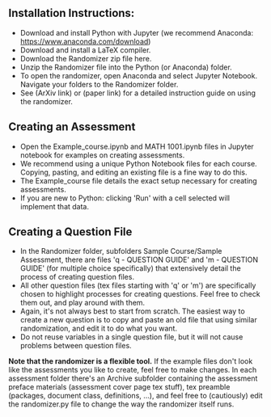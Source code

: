 ## Installation Instructions:

* Download and install Python with Jupyter (we recommend Anaconda: https://www.anaconda.com/download)
* Download and install a LaTeX compiler.
* Download the Randomizer zip file here.
* Unzip the Randomizer file into the Python (or Anaconda) folder.
* To open the randomizer, open Anaconda and select Jupyter Notebook. Navigate your folders to the Randomizer folder.
* See (ArXiv link) or (paper link) for a detailed instruction guide on using the randomizer.

## Creating an Assessment

* Open the Example_course.ipynb and MATH 1001.ipynb files in Jupyter notebook for examples on creating assessments.
* We recommend using a unique Python Notebook files for each course. Copying, pasting, and editing an existing file is a fine way to do this.
* The Example_course file details the exact setup necessary for creating assessments.
* If you are new to Python: clicking 'Run' with a cell selected will implement that data.

## Creating a Question File

* In the Randomizer folder, subfolders Sample Course/Sample Assessment, there are files 'q - QUESTION GUIDE' and 'm - QUESTION GUIDE' (for multiple choice specifically) that extensively detail the process of creating question files.
* All other question files (tex files starting with 'q' or 'm') are specifically chosen to highlight processes for creating questions. Feel free to check them out, and play around with them.
* Again, it's not always best to start from scratch. The easiest way to create a new question is to copy and paste an old file that using similar randomization, and edit it to do what you want.
* Do not reuse variables in a single question file, but it will not cause problems between question files.

**Note that the randomizer is a flexible tool.** If the example files don't look like the assessments you like to create, feel free to make changes. In each assessment folder there's an Archive subfolder containing the assessment preface materials (assessment cover page tex stuff), tex preamble (packages, document class, definitions, ...), and feel free to (cautiously) edit the randomizer.py file to change the way the randomizer itself runs.
